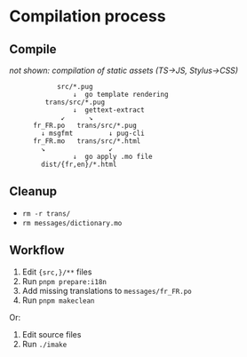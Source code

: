 # Compilation process

## Compile


_not shown: compilation of static assets (TS→JS, Stylus→CSS)_
```
            src/*.pug
                ↓  go template rendering
         trans/src/*.pug
                ↓  gettext-extract
             ↙      ↘
      fr_FR.po   trans/src/*.pug
        ↓ msgfmt         ↓ pug-cli
      fr_FR.mo   trans/src/*.html
        ↘                ↙
                ↓  go apply .mo file
        dist/{fr,en}/*.html
```

## Cleanup

- `rm -r trans/`
- `rm messages/dictionary.mo`

## Workflow

1. Edit `{src,}/**` files
2. Run `pnpm prepare:i18n`
3. Add missing translations to `messages/fr_FR.po`
4. Run `pnpm makeclean`

Or:

1. Edit source files
2. Run `./imake`
